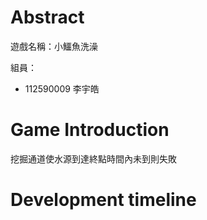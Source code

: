 # Abstract

遊戲名稱：小鱷魚洗澡

組員：

- 112590009 李宇皓

# Game Introduction

挖掘通道使水源到達終點時間內未到則失敗


# Development timeline
